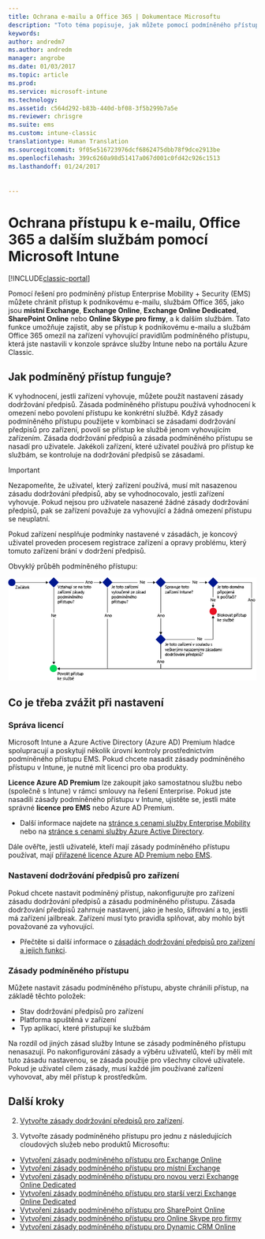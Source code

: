 ```yaml
---
title: Ochrana e-mailu a Office 365 | Dokumentace Microsoftu
description: "Toto téma popisuje, jak můžete pomocí podmíněného přístupu povolit přístup k podnikovému e-mailu, podnikovým datům na SharePointu Online a k dalším službám jenom kompatibilním zařízením."
keywords: 
author: andredm7
ms.author: andredm
manager: angrobe
ms.date: 01/03/2017
ms.topic: article
ms.prod: 
ms.service: microsoft-intune
ms.technology: 
ms.assetid: c564d292-b83b-440d-bf08-3f5b299b7a5e
ms.reviewer: chrisgre
ms.suite: ems
ms.custom: intune-classic
translationtype: Human Translation
ms.sourcegitcommit: 9f05e516723976dcf6862475dbb78f9dce2913be
ms.openlocfilehash: 399c6260a98d51417a067d001c0fd42c926c1513
ms.lasthandoff: 01/24/2017


---
```


# <a name="protect-access-to-email-office-365-and-other-services-with-microsoft-intune"></a>Ochrana přístupu k e-mailu, Office 365 a dalším službám pomocí Microsoft Intune

[!INCLUDE[classic-portal](../includes/classic-portal.md)]

Pomocí řešení pro podmíněný přístup Enterprise Mobility + Security (EMS) můžete chránit přístup k podnikovému e-mailu, službám Office 365, jako jsou **místní Exchange**, **Exchange Online**, **Exchange Online Dedicated**, **SharePoint Online** nebo **Online Skype pro firmy**, a k dalším službám. Tato funkce umožňuje zajistit, aby se přístup k podnikovému e-mailu a službám Office 365 omezil na zařízení vyhovující pravidlům podmíněného přístupu, která jste nastavili v konzole správce služby Intune nebo na portálu Azure Classic.
## <a name="how-does-conditional-access-work"></a>Jak podmíněný přístup funguje?
K vyhodnocení, jestli zařízení vyhovuje, můžete použít nastavení zásady dodržování předpisů. Zásada podmíněného přístupu používá vyhodnocení k omezení nebo povolení přístupu ke konkrétní službě. Když zásady podmíněného přístupu použijete v kombinaci se zásadami dodržování předpisů pro zařízení, povolí se přístup ke službě jenom vyhovujícím zařízením. Zásada dodržování předpisů a zásada podmíněného přístupu se nasadí pro uživatele. Jakékoli zařízení, které uživatel používá pro přístup ke službám, se kontroluje na dodržování předpisů se zásadami.

> [!IMPORTANT] 
> Nezapomeňte, že uživatel, který zařízení používá, musí mít nasazenou zásadu dodržování předpisů, aby se vyhodnocovalo, jestli zařízení vyhovuje.
> Pokud nejsou pro uživatele nasazené žádné zásady dodržování předpisů, pak se zařízení považuje za vyhovující a žádná omezení přístupu se neuplatní.

Pokud zařízení nesplňuje podmínky nastavené v zásadách, je koncový uživatel proveden procesem registrace zařízení a opravy problému, který tomuto zařízení brání v dodržení předpisů.

Obvyklý průběh podmíněného přístupu:

![Diagram znázorňující rozhodovací body, které určují, jestli má mít zařízení přístup ke službě povolený, nebo blokovaný](../media/ConditionalAccess4.png)

## <a name="setup-considerations"></a>Co je třeba zvážit při nastavení

### <a name="licensing"></a>Správa licencí

Microsoft Intune a Azure Active Directory (Azure AD) Premium hladce spolupracují a poskytují několik úrovní kontroly prostřednictvím podmíněného přístupu EMS. Pokud chcete nasadit zásady podmíněného přístupu v Intune, je nutné mít licenci pro oba produkty.

**Licence Azure AD Premium** lze zakoupit jako samostatnou službu nebo (společně s Intune) v rámci smlouvy na řešení Enterprise. Pokud jste nasadili zásady podmíněného přístupu v Intune, ujistěte se, jestli máte správné **licence pro EMS** nebo Azure AD Premium.

- Další informace najdete na [stránce s cenami služby Enterprise Mobility](https://www.microsoft.com/en-us/cloud-platform/enterprise-mobility-pricing) nebo na [stránce s cenami služby Azure Active Directory](https://azure.microsoft.com/en-us/pricing/details/active-directory/).

Dále ověřte, jestli uživatelé, kteří mají zásady podmíněného přístupu používat, mají [přiřazené licence Azure AD Premium nebo EMS](/Intune/get-started/start-with-a-paid-subscription-to-microsoft-intune-step-4.md).

### <a name="device-compliance-settings"></a>Nastavení dodržování předpisů pro zařízení

Pokud chcete nastavit podmíněný přístup, nakonfigurujte pro zařízení zásadu dodržování předpisů a zásadu podmíněného přístupu. Zásada dodržování předpisů zahrnuje nastavení, jako je heslo, šifrování a to, jestli má zařízení jailbreak. Zařízení musí tyto pravidla splňovat, aby mohlo být považované za vyhovující.

- Přečtěte si další informace o [zásadách dodržování předpisů pro zařízení a jejich funkci](introduction-to-device-compliance-policies-in-microsoft-intune.md).

### <a name="conditional-access-policy"></a>Zásady podmíněného přístupu

Můžete nastavit zásadu podmíněného přístupu, abyste chránili přístup, na základě těchto položek:
- Stav dodržování předpisů pro zařízení
- Platforma spuštěná v zařízení
- Typ aplikací, které přistupují ke službám

Na rozdíl od jiných zásad služby Intune se zásady podmíněného přístupu nenasazují. Po nakonfigurování zásady a výběru uživatelů, kteří by měli mít tuto zásadu nastavenou, se zásada použije pro všechny cílové uživatele. Pokud je uživatel cílem zásady, musí každé jím používané zařízení vyhovovat, aby měl přístup k prostředkům.


## <a name="next-steps"></a>Další kroky


2. [Vytvořte zásady dodržování předpisů pro zařízení](create-a-device-compliance-policy-in-microsoft-intune.md).

2.  Vytvořte zásady podmíněného přístupu pro jednu z následujících cloudových služeb nebo produktů Microsoftu:

  - [Vytvoření zásady podmíněného přístupu pro Exchange Online](restrict-access-to-exchange-online-with-microsoft-intune.md)
  - [Vytvoření zásady podmíněného přístupu pro místní Exchange](restrict-access-to-exchange-onpremises-with-microsoft-intune.md)
  - [Vytvoření zásady podmíněného přístupu pro novou verzi Exchange Online Dedicated](restrict-access-to-exchange-online-with-microsoft-intune.md)
  - [Vytvoření zásady podmíněného přístupu pro starší verzi Exchange Online Dedicated](restrict-access-to-exchange-onpremises-with-microsoft-intune.md)
  - [Vytvoření zásady podmíněného přístupu pro SharePoint Online](restrict-access-to-sharepoint-online-with-microsoft-intune.md)
  - [Vytvoření zásady podmíněného přístupu pro Online Skype pro firmy](restrict-access-to-skype-for-business-online-with-microsoft-intune.md)
  - [Vytvoření zásady podmíněného přístupu pro Dynamic CRM Online](restrict-access-to-dynamics-crm-online-with-microsoft-intune.md)


